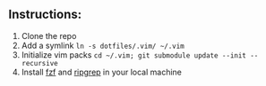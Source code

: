 ## Instructions:
1. Clone the repo
2. Add a symlink `ln -s dotfiles/.vim/ ~/.vim`
3. Initialize vim packs `cd ~/.vim; git submodule update --init --recursive`
4. Install [fzf](https://github.com/junegunn/fzf) and [ripgrep](https://github.com/BurntSushi/ripgrep) in your local machine
